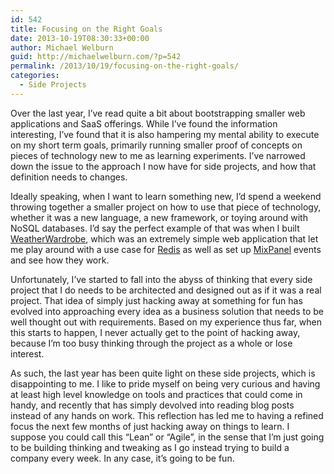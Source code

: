 ```yaml
---
id: 542
title: Focusing on the Right Goals
date: 2013-10-19T08:30:33+00:00
author: Michael Welburn
guid: http://michaelwelburn.com/?p=542
permalink: /2013/10/19/focusing-on-the-right-goals/
categories:
  - Side Projects
---
```

Over the last year, I&#8217;ve read quite a bit about bootstrapping smaller web applications and SaaS offerings. While I&#8217;ve found the information interesting, I&#8217;ve found that it is also hampering my mental ability to execute on my short term goals, primarily running smaller proof of concepts on pieces of technology new to me as learning experiments. I&#8217;ve narrowed down the issue to the approach I now have for side projects, and how that definition needs to changes.

<!--more-->

Ideally speaking, when I want to learn something new, I&#8217;d spend a weekend throwing together a smaller project on how to use that piece of technology, whether it was a new language, a new framework, or toying around with NoSQL databases. I&#8217;d say the perfect example of that was when I built [WeatherWardrobe](http://michaelwelburn.com/2013/02/27/introducing-weather-wardrobe-the-quickest-way-to-get-dressed-in-the-morning/ "Introducing Weather Wardrobe: The quickest way to get dressed in the morning"), which was an extremely simple web application that let me play around with a use case for [Redis](http://michaelwelburn.com/2013/03/04/leveraging-redis-with-ruby-on-rails-and-heroku/ "Leveraging Redis with Ruby on Rails and Heroku") as well as set up [MixPanel](http://michaelwelburn.com/2013/03/12/getting-started-with-mixpanel-for-website-analytics/ "Getting Started with Mixpanel for Website Analytics") events and see how they work.

Unfortunately, I&#8217;ve started to fall into the abyss of thinking that every side project that I do needs to be architected and designed out as if it was a real project. That idea of simply just hacking away at something for fun has evolved into approaching every idea as a business solution that needs to be well thought out with requirements. Based on my experience thus far, when this starts to happen, I never actually get to the point of hacking away, because I&#8217;m too busy thinking through the project as a whole or lose interest.

As such, the last year has been quite light on these side projects, which is disappointing to me. I like to pride myself on being very curious and having at least high level knowledge on tools and practices that could come in handy, and recently that has simply devolved into reading blog posts instead of any hands on work. This reflection has led me to having a refined focus the next few months of just hacking away on things to learn. I suppose you could call this &#8220;Lean&#8221; or &#8220;Agile&#8221;, in the sense that I&#8217;m just going to be building thinking and tweaking as I go instead trying to build a company every week. In any case, it&#8217;s going to be fun.
